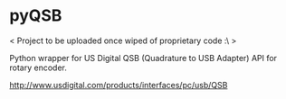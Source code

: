 # pyQSB

< Project to be uploaded once wiped of proprietary code :\ >

Python wrapper for US Digital QSB (Quadrature to USB Adapter) API for rotary encoder.

http://www.usdigital.com/products/interfaces/pc/usb/QSB
